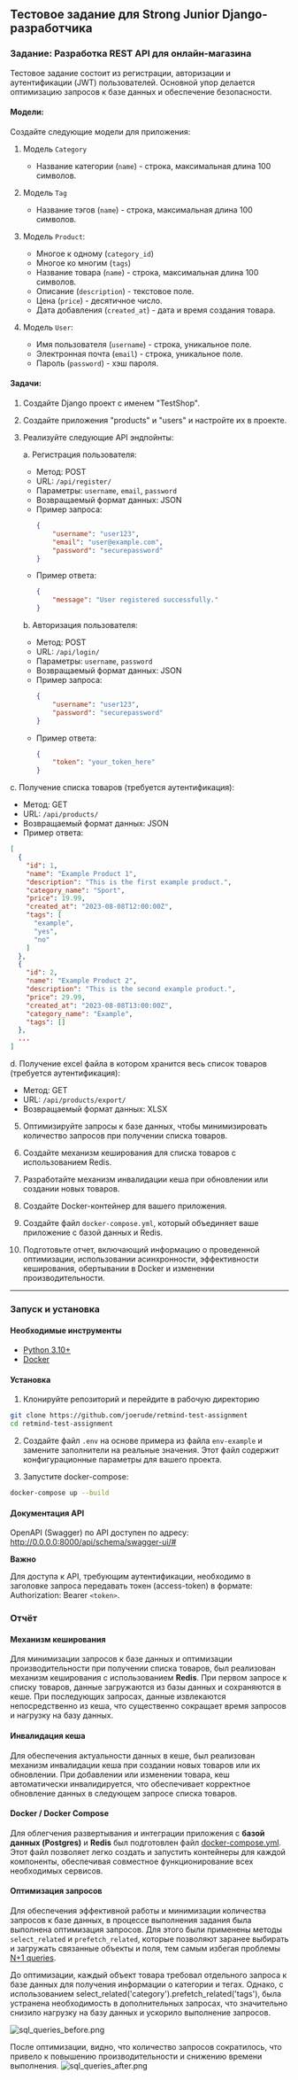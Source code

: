 ## Тестовое задание для Strong Junior Django-разработчика

### Задание: Разработка REST API для онлайн-магазина

Тестовое задание состоит из регистрации, авторизации и аутентификации (JWT) пользователей. Основной упор делается
оптимизацию запросов к базе данных и обеспечение безопасности.

#### Модели:

Создайте следующие модели для приложения:

1. Модель `Category`
    - Название категории (`name`) - строка, максимальная длина 100 символов.

2. Модель `Tag`
    - Название тэгов (`name`) - строка, максимальная длина 100 символов.

3. Модель `Product`:
    - Многое к одному (`category_id`)
    - Многое ко многим (`tags`)
    - Название товара (`name`) - строка, максимальная длина 100 символов.
    - Описание (`description`) - текстовое поле.
    - Цена (`price`) - десятичное число.
    - Дата добавления (`created_at`) - дата и время создания товара.

4. Модель `User`:
    - Имя пользователя (`username`) - строка, уникальное поле.
    - Электронная почта (`email`) - строка, уникальное поле.
    - Пароль (`password`) - хэш пароля.

#### Задачи:

1. Создайте Django проект с именем "TestShop".

2. Создайте приложения "products" и "users" и настройте их в проекте.

3. Реализуйте следующие API эндпойнты:

   a. Регистрация пользователя:
    - Метод: POST
    - URL: `/api/register/`
    - Параметры: `username`, `email`, `password`
    - Возвращаемый формат данных: JSON
    - Пример запроса:
      ```json
      {
          "username": "user123",
          "email": "user@example.com",
          "password": "securepassword"
      }
      ```
    - Пример ответа:
      ```json
      {
          "message": "User registered successfully."
      }
      ```

   b. Авторизация пользователя:
    - Метод: POST
    - URL: `/api/login/`
    - Параметры: `username`, `password`
    - Возвращаемый формат данных: JSON
    - Пример запроса:
      ```json
      {
          "username": "user123",
          "password": "securepassword"
      }
      ```
    - Пример ответа:
      ```json
      {
          "token": "your_token_here"
      }
      ```

c. Получение списка товаров (требуется аутентификация):

- Метод: GET
- URL: `/api/products/`
- Возвращаемый формат данных: JSON
- Пример ответа:

```json
[
  {
    "id": 1,
    "name": "Example Product 1",
    "description": "This is the first example product.",
    "category_name": "Sport",
    "price": 19.99,
    "created_at": "2023-08-08T12:00:00Z",
    "tags": [
      "example",
      "yes",
      "no"
    ]
  },
  {
    "id": 2,
    "name": "Example Product 2",
    "description": "This is the second example product.",
    "price": 29.99,
    "created_at": "2023-08-08T13:00:00Z",
    "category_name": "Example",
    "tags": []
  },
  ...
]
```

d. Получение excel файла в котором хранится весь список товаров (требуется аутентификация):

- Метод: GET
- URL: `/api/products/export/`
- Возвращаемый формат данных: XLSX

5. Оптимизируйте запросы к базе данных, чтобы минимизировать количество запросов при получении списка товаров.

6. Создайте механизм кеширования для списка товаров с использованием Redis.

7. Разработайте механизм инвалидации кеша при обновлении или создании новых товаров.

8. Создайте Docker-контейнер для вашего приложения.

9. Создайте файл `docker-compose.yml`, который объединяет ваше приложение с базой данных и Redis.

10. Подготовьте отчет, включающий информацию о проведенной оптимизации, использовании асинхронности, эффективности
    кеширования, обертывании в Docker и изменении производительности.

--- 

### Запуск и установка

#### Необходимые инструменты

- [Python 3.10+](https://www.python.org/)
- [Docker](https://www.docker.com/)

#### Установка

1. Клонируйте репозиторий и перейдите в рабочую директорию

```bash
git clone https://github.com/joerude/retmind-test-assignment
cd retmind-test-assignment
```

2. Создайте файл `.env` на основе примера из файла `env-example` и замените заполнители на реальные значения.
   Этот файл содержит конфигурационные параметры для вашего проекта.


3. Запустите docker-compose:

```bash
docker-compose up --build
```

#### Документация API

OpenAPI (Swagger) по API доступен по адресу:
http://0.0.0.0:8000/api/schema/swagger-ui/#

**Важно**

Для доступа к API, требующим аутентификации, необходимо в заголовке запроса
передавать токен (access-token) в формате: Authorization: Bearer `<token>`.

### Отчёт

#### Механизм кеширования

Для минимизации запросов к базе данных и оптимизации производительности при
получении списка товаров, был реализован механизм кеширования с использованием **Redis**. При первом запросе к списку
товаров, данные загружаются из базы данных и сохраняются в кеше. При последующих запросах, данные извлекаются
непосредственно из кеша, что существенно сокращает время запросов и нагрузку на базу данных.

#### Инвалидация кеша

Для обеспечения актуальности данных в кеше, был реализован механизм инвалидации кеша при создании новых товаров или их
обновлении. При добавлении или изменении товара, кеш автоматически инвалидируется, что обеспечивает корректное
обновление данных в следующем запросе списка товаров.

#### Docker / Docker Compose

Для облегчения развертывания и интеграции приложения с **базой данных (Postgres)** и **Redis** был
подготовлен файл [docker-compose.yml](docker-compose.yml).
Этот файл позволяет легко создать и запустить контейнеры для каждой компоненты, обеспечивая совместное функционирование
всех необходимых сервисов.

#### Оптимизация запросов

Для обеспечения эффективной работы и минимизации количества запросов к базе данных, в процессе выполнения задания была
выполнена оптимизация запросов. Для этого были применены методы `select_related` и `prefetch_related`, которые позволяют
заранее выбирать и загружать связанные объекты и поля, тем самым избегая
проблемы [N+1 queries]((https://scoutapm.com/blog/django-and-the-n1-queries-problem)).

До оптимизации, каждый объект товара требовал отдельного запроса к базе данных для
получения информации о категории и тегах. Однако, с использованием select_related('category').prefetch_related('tags'),
была устранена необходимость в дополнительных запросах, что значительно снизило нагрузку на базу данных и ускорило
выполнение запросов.

![sql_queries_before.png](assets/sql_queries_before.png)

После оптимизации, видно, что количество запросов сократилось, что привело к повышению
производительности и снижению
времени выполнения.
![sql_queries_after.png](assets/sql_queries_after.png)

